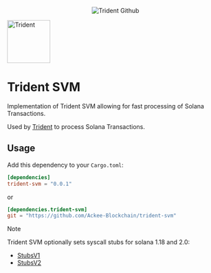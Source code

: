 <p align="center">
    <picture>
      <source media="(prefers-color-scheme: dark)" srcset="https://abchprod.wpengine.com/wp-content/uploads/2024/05/Trident-Github.png?raw=true">
      <img alt="Trident Github" src="https://abchprod.wpengine.com/wp-content/uploads/2024/05/Trident-Github.png?raw=true" width="auto">
    </picture>
  </a>
</p>

<p align="left">
  <img height="100" width="100" src="https://abchprod.wpengine.com/wp-content/uploads/2024/05/Trident-Color.png" alt="Trident"/>


# Trident SVM

Implementation of Trident SVM allowing for fast processing of Solana Transactions.

Used by [Trident](https://github.com/Ackee-Blockchain/trident) to process Solana Transactions.


## Usage

Add this dependency to your `Cargo.toml`:


```toml
[dependencies]
trident-svm = "0.0.1"
```

or

```toml
[dependencies.trident-svm]
git = "https://github.com/Ackee-Blockchain/trident-svm"
```

> [!NOTE]
> Trident SVM optionally sets syscall stubs for solana 1.18 and 2.0:
> - [StubsV1](https://github.com/Ackee-Blockchain/trident-syscall-stubs)
> - [StubsV2](https://github.com/Ackee-Blockchain/trident-syscall-stubs)
